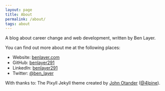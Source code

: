```yaml
---
layout: page
title: About
permalink: /about/
tags: about
---
```

A blog about career change and web development, written by Ben Layer.

You can find out more about me at the following places:

- Website: [benlayer.com](https://benlayer.com)
- GitHub: [benlayer291](https://github.com/benlayer291)
- LinkedIn: [benlayer291](https://uk.linkedin.com/in/benlayer291)
- Twitter: [@ben_layer](https://twitter.com/ben_layer)



With thanks to:
The Pixyll Jekyll theme created by [John Otander](http://johnotander.com)
([@4lpine](https://twitter.com/4lpine)).

